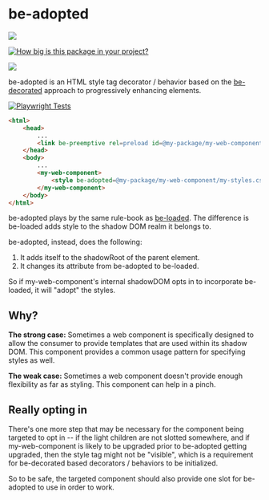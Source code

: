 # be-adopted

<a href="https://nodei.co/npm/be-adopted/"><img src="https://nodei.co/npm/be-adopted.png"></a>

[![How big is this package in your project?](https://img.shields.io/bundlephobia/minzip/be-adopted?style=for-the-badge)](https://bundlephobia.com/result?p=be-adopted)

<img src="http://img.badgesize.io/https://cdn.jsdelivr.net/npm/be-adopted?compression=gzip">

be-adopted is an HTML style tag decorator / behavior based on the [be-decorated](https://github.com/bahrus/be-decorated) approach to progressively enhancing elements.

[![Playwright Tests](https://github.com/bahrus/be-adopted/actions/workflows/CI.yml/badge.svg?branch=baseline)](https://github.com/bahrus/be-adopted/actions/workflows/CI.yml)

```html
<html>
    <head>
        ...
        <link be-preemptive rel=preload id=@my-package/my-web-component/my-styles.css integrity=...>
    </head>
    <body>
        ...
        <my-web-component>
            <style be-adopted=@my-package/my-web-component/my-styles.css></style>
        </my-web-component>
    </body>
</html>
```

be-adopted plays by the same rule-book as [be-loaded](https://github.com/bahrus/be-loaded).  The difference is be-loaded adds style to the shadow DOM realm it belongs to.

be-adopted, instead, does the following:

1.  It adds itself to the shadowRoot of the parent element.
2.  It changes its attribute from be-adopted to be-loaded.

So if my-web-component's internal shadowDOM opts in to incorporate be-loaded, it will "adopt" the styles.

## Why?

**The strong case:**  Sometimes a web component is specifically designed to allow the consumer to provide templates that are used within its shadow DOM.  This component provides a common usage pattern for specifying styles as well.

**The weak case:** Sometimes a web component doesn't provide enough flexibility as far as styling.  This component can help in a pinch.

## Really opting in

There's one more step that may be necessary for the component being targeted to opt in -- if the light children are not slotted somewhere, and if my-web-component is likely to be upgraded prior to be-adopted getting upgraded, then the style tag might not be "visible", which is a requirement for be-decorated based decorators / behaviors to be initialized.

So to be safe, the targeted component should also provide one slot for be-adopted to use in order to work.